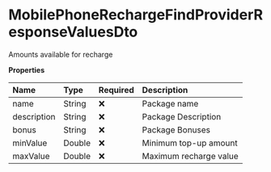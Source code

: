 # MobilePhoneRechargeFindProviderResponseValuesDto

Amounts available for recharge

**Properties**

| Name        | Type   | Required | Description            |
| :---------- | :----- | :------- | :--------------------- |
| name        | String | ❌       | Package name           |
| description | String | ❌       | Package Description    |
| bonus       | String | ❌       | Package Bonuses        |
| minValue    | Double | ❌       | Minimum top-up amount  |
| maxValue    | Double | ❌       | Maximum recharge value |

<!-- This file was generated by liblab | https://liblab.com/ -->
